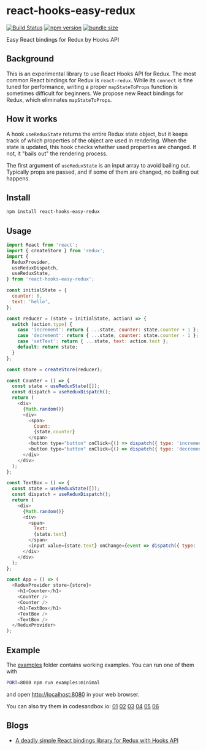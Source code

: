 react-hooks-easy-redux
======================

[![Build Status](https://travis-ci.com/dai-shi/react-hooks-easy-redux.svg?branch=master)](https://travis-ci.com/dai-shi/react-hooks-easy-redux)
[![npm version](https://badge.fury.io/js/react-hooks-easy-redux.svg)](https://badge.fury.io/js/react-hooks-easy-redux)
[![bundle size](https://badgen.net/bundlephobia/minzip/react-hooks-easy-redux)](https://bundlephobia.com/result?p=react-hooks-easy-redux)

Easy React bindings for Redux by Hooks API

Background
----------

This is an experimental library to use React Hooks API for Redux.
The most common React bindings for Redux is `react-redux`.
While its `connect` is fine tuned for performance,
writing a proper `mapStateToProps` function is sometimes
difficult for beginners.
We propose new React bindings for Redux,
which eliminates `mapStateToProps`.

How it works
------------

A hook `useReduxState` returns the entire Redux state object,
but it keeps track of which properties of the object are used
in rendering. When the state is updated, this hook checks
whether used properties are changed. If not, it "bails out"
the rendering process.

The first argument of `useReduxState` is an input array to
avoid bailing out. Typically props are passed,
and if some of them are changed, no bailing out happens.

Install
-------

```bash
npm install react-hooks-easy-redux
```

Usage
-----

```javascript
import React from 'react';
import { createStore } from 'redux';
import {
  ReduxProvider,
  useReduxDispatch,
  useReduxState,
} from 'react-hooks-easy-redux';

const initialState = {
  counter: 0,
  text: 'hello',
};

const reducer = (state = initialState, action) => {
  switch (action.type) {
    case 'increment': return { ...state, counter: state.counter + 1 };
    case 'decrement': return { ...state, counter: state.counter - 1 };
    case 'setText': return { ...state, text: action.text };
    default: return state;
  }
};

const store = createStore(reducer);

const Counter = () => {
  const state = useReduxState([]);
  const dispatch = useReduxDispatch();
  return (
    <div>
      {Math.random()}
      <div>
        <span>
          Count:
          {state.counter}
        </span>
        <button type="button" onClick={() => dispatch({ type: 'increment' })}>+1</button>
        <button type="button" onClick={() => dispatch({ type: 'decrement' })}>-1</button>
      </div>
    </div>
  );
};

const TextBox = () => {
  const state = useReduxState([]);
  const dispatch = useReduxDispatch();
  return (
    <div>
      {Math.random()}
      <div>
        <span>
          Text:
          {state.text}
        </span>
        <input value={state.text} onChange={event => dispatch({ type: 'setText', text: event.target.value })} />
      </div>
    </div>
  );
};

const App = () => (
  <ReduxProvider store={store}>
    <h1>Counter</h1>
    <Counter />
    <Counter />
    <h1>TextBox</h1>
    <TextBox />
    <TextBox />
  </ReduxProvider>
);
```

Example
-------

The [examples](examples) folder contains working examples.
You can run one of them with

```bash
PORT=8080 npm run examples:minimal
```

and open <http://localhost:8080> in your web browser.

You can also try them in codesandbox.io:
[01](https://codesandbox.io/s/github/dai-shi/react-hooks-easy-redux/tree/master/examples/01_minimal)
[02](https://codesandbox.io/s/github/dai-shi/react-hooks-easy-redux/tree/master/examples/02_typescript)
[03](https://codesandbox.io/s/github/dai-shi/react-hooks-easy-redux/tree/master/examples/03_deep)
[04](https://codesandbox.io/s/github/dai-shi/react-hooks-easy-redux/tree/master/examples/04_immer)
[05](https://codesandbox.io/s/github/dai-shi/react-hooks-easy-redux/tree/master/examples/05_localstate)
[06](https://codesandbox.io/s/github/dai-shi/react-hooks-easy-redux/tree/master/examples/06_memoization)

Blogs
-----

- [A deadly simple React bindings library for Redux with Hooks API](https://medium.com/@dai_shi/a-deadly-simple-react-bindings-library-for-redux-with-hooks-api-822295857282)
